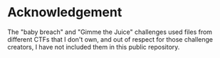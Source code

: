 # Acknowledgement

The "baby breach" and "Gimme the Juice" challenges used files from different CTFs that I don't own, and out of respect for those challenge creators, I have not included them in this public repository.